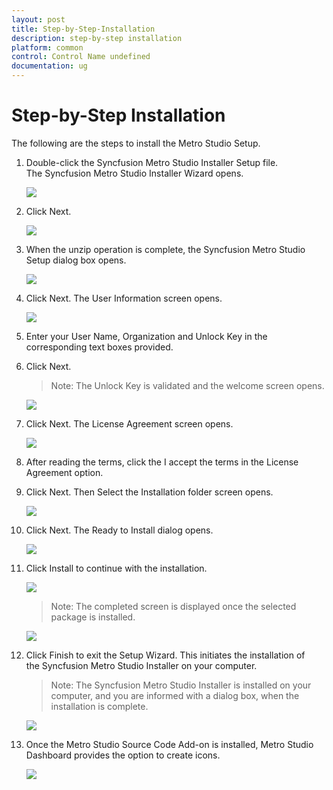 ```yaml
---
layout: post
title: Step-by-Step-Installation
description: step-by-step installation
platform: common
control: Control Name undefined
documentation: ug
---
```


# Step-by-Step Installation

The following are the steps to install the Metro Studio Setup.

1. Double-click the Syncfusion Metro Studio Installer Setup file. The Syncfusion Metro Studio Installer Wizard opens.
   
   ![](Step-by-Step-Installation_images/Step-by-Step-Installation_img1.png)





2. Click Next.
   
   ![](Step-by-Step-Installation_images/Step-by-Step-Installation_img2.png)





3. When the unzip operation is complete, the Syncfusion Metro Studio Setup dialog box opens.
   
   ![](Step-by-Step-Installation_images/Step-by-Step-Installation_img3.png)





4. Click Next. The User Information screen opens.
   
   ![](Step-by-Step-Installation_images/Step-by-Step-Installation_img4.png)





5. Enter your User Name, Organization and Unlock Key in the corresponding text boxes provided.

6. Click Next.
   
 

   > Note: The Unlock Key is validated and the welcome screen opens.



    ![](Step-by-Step-Installation_images/Step-by-Step-Installation_img6.png)





7. Click Next. The License Agreement screen opens.



   ![](Step-by-Step-Installation_images/Step-by-Step-Installation_img7.png)





8. After reading the terms, click the I accept the terms in the License Agreement option.

9. Click Next. Then Select the Installation folder screen opens.



   ![](Step-by-Step-Installation_images/Step-by-Step-Installation_img8.png)





10. Click Next. The Ready to Install dialog opens.



    ![](Step-by-Step-Installation_images/Step-by-Step-Installation_img9.png)





11. Click Install to continue with the installation.



    ![](Step-by-Step-Installation_images/Step-by-Step-Installation_img10.png)


    > Note: The completed screen is displayed once the selected package is installed.



    ![](Step-by-Step-Installation_images/Step-by-Step-Installation_img12.png)





12. Click Finish to exit the Setup Wizard. This initiates the installation of the Syncfusion Metro Studio Installer on your computer.
   
    > Note: The Syncfusion Metro Studio Installer is installed on your computer, and you are informed with a dialog box, when the installation is complete.



    ![](Step-by-Step-Installation_images/Step-by-Step-Installation_img14.png)





13. Once the Metro Studio Source Code Add-on is installed, Metro Studio Dashboard provides the option to create icons.



    ![](Step-by-Step-Installation_images/Step-by-Step-Installation_img15.png)



